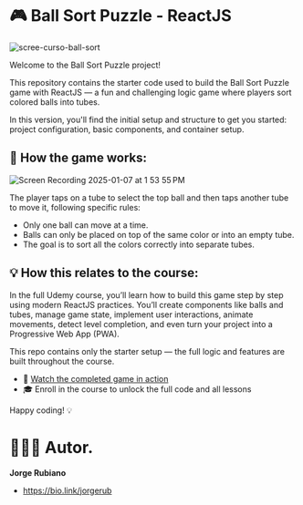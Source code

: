 # 🎮 Ball Sort Puzzle - ReactJS

![scree-curso-ball-sort](https://github.com/user-attachments/assets/add1cd2b-d8ed-4af9-b478-dcb3a7e6083c)

Welcome to the Ball Sort Puzzle project!

This repository contains the starter code used to build the Ball Sort Puzzle game with ReactJS — a fun and challenging logic game where players sort colored balls into tubes.

In this version, you'll find the initial setup and structure to get you started: project configuration, basic components, and container setup.

## 🧩 How the game works:

![Screen Recording 2025-01-07 at 1 53 55 PM](https://github.com/user-attachments/assets/55eb9431-0fc2-4450-98dc-b0659b3dd3f8)


The player taps on a tube to select the top ball and then taps another tube to move it, following specific rules:

* Only one ball can move at a time.
* Balls can only be placed on top of the same color or into an empty tube.
* The goal is to sort all the colors correctly into separate tubes.

## 💡 How this relates to the course:

In the full Udemy course, you’ll learn how to build this game step by step using modern ReactJS practices. You’ll create components like balls and tubes, manage game state, implement user interactions, animate movements, detect level completion, and even turn your project into a Progressive Web App (PWA).

This repo contains only the starter setup — the full logic and features are built throughout the course.

* 🔗 [Watch the completed game in action](https://ball-sort-game-course.vercel.app/)
* 🎓 Enroll in the course to unlock the full code and all lessons

Happy coding! 💡

# 👨🏻‍💻 Autor.

**Jorge Rubiano**

* https://bio.link/jorgerub



